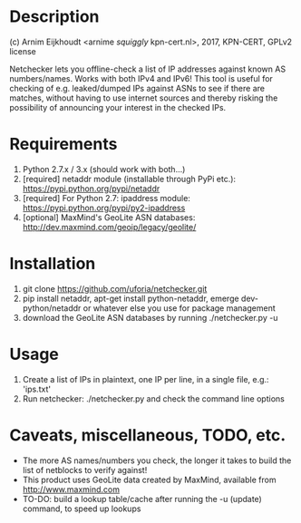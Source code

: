 # Description  

(c) Arnim Eijkhoudt \<arnime _squiggly_ kpn-cert.nl\>, 2017, KPN-CERT, GPLv2 license
  
Netchecker lets you offline-check a list of IP addresses against known AS numbers/names. Works with both IPv4 and IPv6! This tool is useful
for checking of e.g. leaked/dumped IPs against ASNs to see if there are matches, without having to use internet sources and thereby risking
the possibility of announcing your interest in the checked IPs.

# Requirements  
  
1) Python 2.7.x / 3.x (should work with both...)
2) [required] netaddr module (installable through PyPi etc.): https://pypi.python.org/pypi/netaddr
3) [required] For Python 2.7: ipaddress module: https://pypi.python.org/pypi/py2-ipaddress
4) [optional] MaxMind's GeoLite ASN databases: http://dev.maxmind.com/geoip/legacy/geolite/
  
# Installation  
  
1) git clone https://github.com/uforia/netchecker.git
2) pip install netaddr, apt-get install python-netaddr, emerge dev-python/netaddr or whatever else you use for package management
3) download the GeoLite ASN databases by running ./netchecker.py -u

# Usage  
  
1) Create a list of IPs in plaintext, one IP per line, in a single file, e.g.: 'ips.txt'
2) Run netchecker: ./netchecker.py and check the command line options

# Caveats, miscellaneous, TODO, etc.  
  
- The more AS names/numbers you check, the longer it takes to build the list of netblocks to verify against!
- This product uses GeoLite data created by MaxMind, available from http://www.maxmind.com
- TO-DO: build a lookup table/cache after running the -u (update) command, to speed up lookups
